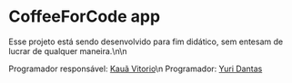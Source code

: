 # CoffeeForCode app

Esse projeto está sendo desenvolvido para fim didático, sem entesam de lucrar de qualquer maneira.\n\n

Programador responsável: [Kauã Vitorio](https://github.com/Kauavitorio)\n
Programador: [Yuri Dantas](https://github.com/YDangg)

